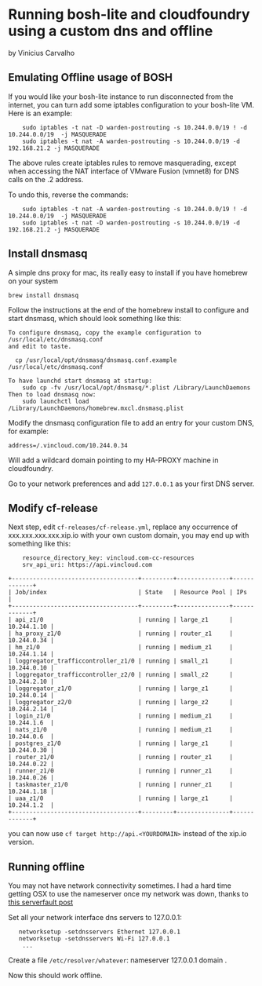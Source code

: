 Running bosh-lite and cloudfoundry using a custom dns and offline
=================================================================

by Vinicius Carvalho

## Emulating Offline usage of BOSH

If you would like your bosh-lite instance to run disconnected from the internet, you can turn add some iptables configuration to your bosh-lite VM. Here is an example:

```
    sudo iptables -t nat -D warden-postrouting -s 10.244.0.0/19 ! -d 10.244.0.0/19  -j MASQUERADE
    sudo iptables -t nat -A warden-postrouting -s 10.244.0.0/19 -d 192.168.21.2 -j MASQUERADE
```
The above rules create iptables rules to remove masquerading, except when accessing the NAT interface of VMware Fusion (vmnet8) for DNS calls on the .2 address.

To undo this, reverse the commands:

```
    sudo iptables -t nat -A warden-postrouting -s 10.244.0.0/19 ! -d 10.244.0.0/19  -j MASQUERADE
    sudo iptables -t nat -D warden-postrouting -s 10.244.0.0/19 -d 192.168.21.2 -j MASQUERADE
```

## Install dnsmasq

A simple dns proxy for mac, its really easy to install if you have homebrew on your system

`brew install dnsmasq`

Follow the instructions at the end of the homebrew install to configure and start dnsmasq, which should look something like this: 

```
To configure dnsmasq, copy the example configuration to /usr/local/etc/dnsmasq.conf
and edit to taste.

  cp /usr/local/opt/dnsmasq/dnsmasq.conf.example /usr/local/etc/dnsmasq.conf

To have launchd start dnsmasq at startup:
    sudo cp -fv /usr/local/opt/dnsmasq/*.plist /Library/LaunchDaemons
Then to load dnsmasq now:
    sudo launchctl load /Library/LaunchDaemons/homebrew.mxcl.dnsmasq.plist
```

Modify the dnsmasq configuration file to add an entry for your custom DNS, for example:

`address=/.vincloud.com/10.244.0.34`

Will add a wildcard domain pointing to my HA-PROXY machine in cloudfoundry.

Go to your network preferences and add `127.0.0.1` as your first DNS server.

## Modify cf-release

Next step, edit `cf-releases/cf-release.yml`, replace any occurrence of xxx.xxx.xxx.xxx.xip.io with your own custom domain, you may end up with something like this:

```
    resource_directory_key: vincloud.com-cc-resources
    srv_api_uri: https://api.vincloud.com
```

```
+------------------------------------+---------+---------------+-------------+
| Job/index                          | State   | Resource Pool | IPs         |
+------------------------------------+---------+---------------+-------------+
| api_z1/0                           | running | large_z1      | 10.244.1.10 |
| ha_proxy_z1/0                      | running | router_z1     | 10.244.0.34 |
| hm_z1/0                            | running | medium_z1     | 10.244.1.14 |
| loggregator_trafficcontroller_z1/0 | running | small_z1      | 10.244.0.10 |
| loggregator_trafficcontroller_z2/0 | running | small_z2      | 10.244.2.10 |
| loggregator_z1/0                   | running | large_z1      | 10.244.0.14 |
| loggregator_z2/0                   | running | large_z2      | 10.244.2.14 |
| login_z1/0                         | running | medium_z1     | 10.244.1.6  |
| nats_z1/0                          | running | medium_z1     | 10.244.0.6  |
| postgres_z1/0                      | running | large_z1      | 10.244.0.30 |
| router_z1/0                        | running | router_z1     | 10.244.0.22 |
| runner_z1/0                        | running | runner_z1     | 10.244.0.26 |
| taskmaster_z1/0                    | running | runner_z1     | 10.244.1.18 |
| uaa_z1/0                           | running | large_z1      | 10.244.1.2  |
+------------------------------------+---------+---------------+-------------+
```

you can now use `cf target http://api.<YOURDOMAIN>` instead of the xip.io version.

## Running offline

You may not have network connectivity sometimes. I had a hard time getting OSX to use the nameserver once my network was down, thanks to [this serverfault post](http://serverfault.com/questions/22419/set-dns-server-on-os-x-even-when-without-internet-connection/164215#164215)

Set all your network interface dns servers to 127.0.0.1:

```
   networksetup -setdnsservers Ethernet 127.0.0.1
   networksetup -setdnsservers Wi-Fi 127.0.0.1
    ...
```

Create a file `/etc/resolver/whatever`:
   nameserver 127.0.0.1
    domain .

Now this should work offline.
